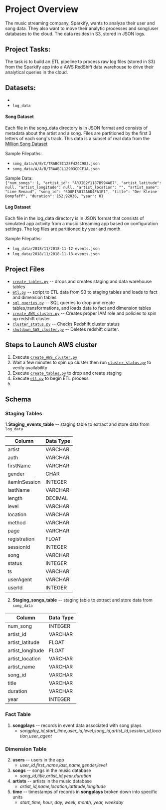 # Project Overview
The music streaming company, Sparkify, wants to analyze their user and song data. They also want to move their analytic processes and song/user databases to the cloud. The data resides in S3, stored in JSON logs. 

## Project Tasks: 
The task is to build an ETL pipeline to process raw log files (stored in S3) from the Sparkify app into a AWS RedShift data warehouse to drive their analytical queries in the cloud. 


## Datasets:
* 
* `log_data`

#### Song Dataset
Each file in the song_data directory is in JSON format and consists of metadata about the artist and a song. Files are partitioned by the first 3 letters of each song's track.
This data is a subset of real data from the [Million Song Dataset](https://labrosa.ee.columbia.edu/millionsong/) <br>

Sample Filepaths: 
  * `song_data/A/B/C/TRABCEI128F424C983.json`
  * `song_data/A/A/B/TRAABJL12903CDCF1A.json`
           
Sample Data:<br>
`{"num_songs": 1, "artist_id": "ARJIE2Y1187B994AB7", "artist_latitude": null, "artist_longitude": null, "artist_location": "", "artist_name": "Line Renaud", "song_id": "SOUPIRU12A6D4FA1E1", "title": "Der Kleine Dompfaff", "duration": 152.92036, "year": 0}`

#### Log Dataset 
Each file in the log_data directory is in JSON format that consists of simulated app activity from a music streaming app based on configuration settings. The log files are partitioned by year and month. 

Sample Filepaths: 
* `log_data/2018/11/2018-11-12-events.json`
* `log_data/2018/11/2018-11-13-events.json`

## Project Files
* [`create_tables.py`](C:\Users\techm\Courses\Data_Engineer_NanoDegree\2-AWS_DataWarehouse\P3_AWSredshift\create_tables.py) -- drops and creates staging and data warehouse tables
* [`etl.py`](C:\Users\techm\Courses\Data_Engineer_NanoDegree\2-AWS_DataWarehouse\P3_AWSredshift\etl.py) -- script to ETL data from S3 to staging tables and loads to fact and dimension tables
* [`sql_queries.py`](C:\Users\techm\Courses\Data_Engineer_NanoDegree\2-AWS_DataWarehouse\P3_AWSredshift\sql_queries.py) -- SQL queries to drop and create tables,transformations, and loads data to fact and dimension tables  
* [`create_AWS_cluster.py`](C:\Users\techm\Courses\Data_Engineer_NanoDegree\2-AWS_DataWarehouse\P3_AWSredshift\create_AWS_cluster.py) -- Creates proper IAM role and policies to spin up redshift cluster 
* [`cluster_status.py`](C:\Users\techm\Courses\Data_Engineer_NanoDegree\2-AWS_DataWarehouse\P3_AWSredshift\cluster_status.py) -- Checks Redshift cluster status
* [`shutdown_AWS_cluster.py`](C:\Users\techm\Courses\Data_Engineer_NanoDegree\2-AWS_DataWarehouse\P3_AWSredshift\delete_cluster.py) -- Deletes redshift cluster.
        
## Steps to Launch AWS cluster
1. Execute [`create_AWS_cluster.py`](C:\Users\techm\Courses\Data_Engineer_NanoDegree\2-AWS_DataWarehouse\P3_AWSredshift\create_AWS_cluster.py)
2. Wait a few minutes to spin up cluster then run [`cluster_status.py`](C:\Users\techm\Courses\Data_Engineer_NanoDegree\2-AWS_DataWarehouse\P3_AWSredshift\cluster_status.py) to verify availability
3. Execute [`create_tables.py`](C:\Users\techm\Courses\Data_Engineer_NanoDegree\2-AWS_DataWarehouse\P3_AWSredshift\create_tables.py) to drop and create staging
4. Execute [`etl.py`](C:\Users\techm\Courses\Data_Engineer_NanoDegree\2-AWS_DataWarehouse\P3_AWSredshift\etl.py) to begin ETL process
5. 

## Schema 

### Staging Tables
1.**Staging_events_table** -- staging table to extract and store data from `log_data` <br>

| Column | Data Type | 
|-------|-------|
|artist| VARCHAR| 
| auth | VARCHAR 
| firstName | VARCHAR 
| gender | CHAR
| itemInSession | INTEGER
| lastName| VARCHAR
| length | DECIMAL
| level | VARCHAR
| location | VARCHAR
| method | VARCHAR
| page| VARCHAR
| registration | FLOAT
| sessionId | INTEGER
| song | VARCHAR
| status | INTEGER
| ts | VARCHAR
| userAgent | VARCHAR
| userId | INTEGER

2. **Staging_songs_table** -- staging table to extract and store data from `song_data`<br>

| Column | Data Type | 
|-------|-------|
| num_song | INTEGER
| artist_id | VARCHAR
| artist_latitude | FLOAT
| artist_longitude | FLOAT
| artist_location | VARCHAR
| artist_name | VARCHAR
| song_id | VARCHAR
| title | VARCHAR
| duration | VARCHAR
| year | INTEGER


### Fact Table
1. **songplays** -- records in event data associated with song plays
   - *songplay_id,start_time,user_id,level,song_id,artist_id,session_id,location,user_agent*

### Dimension Table
2. **users** -- users in the app 
    - *user_id,first_name,last_name,gender,level*
3. **songs** -- songs in the music database
    - *song_id,title,artist_id,year,duration*
4. **artists** -- artists in the music database
    - *artist_id,name,location,lattitude,longitude*
5. **time** -- timestamps of records in **songplays** broken down into specific units
    - *start_time, hour, day, week, month, year, weekday*
  

